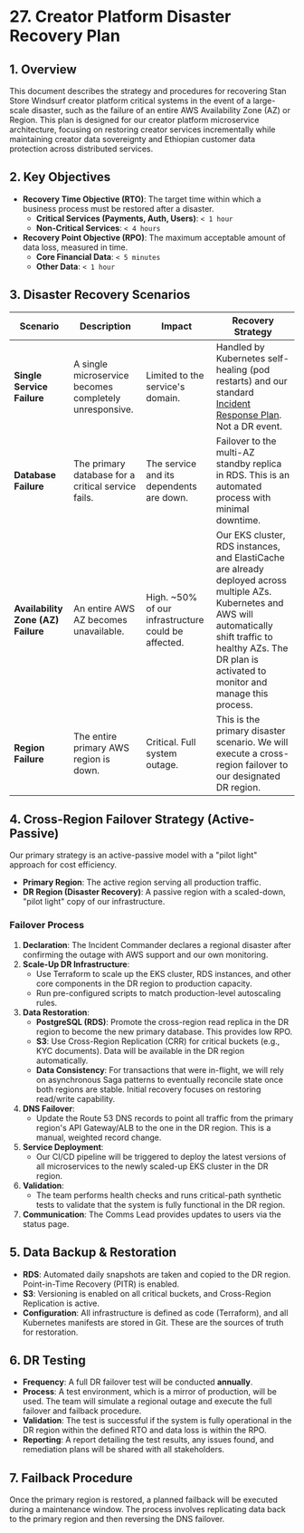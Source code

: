 # 27. Creator Platform Disaster Recovery Plan

## 1. Overview

This document describes the strategy and procedures for recovering Stan Store Windsurf creator platform critical systems in the event of a large-scale disaster, such as the failure of an entire AWS Availability Zone (AZ) or Region. This plan is designed for our creator platform microservice architecture, focusing on restoring creator services incrementally while maintaining creator data sovereignty and Ethiopian customer data protection across distributed services.

## 2. Key Objectives

- **Recovery Time Objective (RTO)**: The target time within which a business process must be
  restored after a disaster.
  - **Critical Services (Payments, Auth, Users)**: `< 1 hour`
  - **Non-Critical Services**: `< 4 hours`
- **Recovery Point Objective (RPO)**: The maximum acceptable amount of data loss, measured in time.
  - **Core Financial Data**: `< 5 minutes`
  - **Other Data**: `< 1 hour`

## 3. Disaster Recovery Scenarios

| Scenario                           | Description                                            | Impact                                              | Recovery Strategy                                                                                                                                                                                                          |
| ---------------------------------- | ------------------------------------------------------ | --------------------------------------------------- | -------------------------------------------------------------------------------------------------------------------------------------------------------------------------------------------------------------------------- |
| **Single Service Failure**         | A single microservice becomes completely unresponsive. | Limited to the service's domain.                    | Handled by Kubernetes self-healing (pod restarts) and our standard [Incident Response Plan](./26-Incident_Response_Plan.md). Not a DR event.                                                                               |
| **Database Failure**               | The primary database for a critical service fails.     | The service and its dependents are down.            | Failover to the multi-AZ standby replica in RDS. This is an automated process with minimal downtime.                                                                                                                       |
| **Availability Zone (AZ) Failure** | An entire AWS AZ becomes unavailable.                  | High. ~50% of our infrastructure could be affected. | Our EKS cluster, RDS instances, and ElastiCache are already deployed across multiple AZs. Kubernetes and AWS will automatically shift traffic to healthy AZs. The DR plan is activated to monitor and manage this process. |
| **Region Failure**                 | The entire primary AWS region is down.                 | Critical. Full system outage.                       | This is the primary disaster scenario. We will execute a cross-region failover to our designated DR region.                                                                                                                |

## 4. Cross-Region Failover Strategy (Active-Passive)

Our primary strategy is an active-passive model with a "pilot light" approach for cost efficiency.

- **Primary Region**: The active region serving all production traffic.
- **DR Region (Disaster Recovery)**: A passive region with a scaled-down, "pilot light" copy of our
  infrastructure.

### Failover Process

1.  **Declaration**: The Incident Commander declares a regional disaster after confirming the outage
    with AWS support and our own monitoring.
2.  **Scale-Up DR Infrastructure**:
    - Use Terraform to scale up the EKS cluster, RDS instances, and other core components in the DR
      region to production capacity.
    - Run pre-configured scripts to match production-level autoscaling rules.
3.  **Data Restoration**:
    - **PostgreSQL (RDS)**: Promote the cross-region read replica in the DR region to become the new
      primary database. This provides low RPO.
    - **S3**: Use Cross-Region Replication (CRR) for critical buckets (e.g., KYC documents). Data
      will be available in the DR region automatically.
    - **Data Consistency**: For transactions that were in-flight, we will rely on asynchronous Saga
      patterns to eventually reconcile state once both regions are stable. Initial recovery focuses
      on restoring read/write capability.
4.  **DNS Failover**:
    - Update the Route 53 DNS records to point all traffic from the primary region's API Gateway/ALB
      to the one in the DR region. This is a manual, weighted record change.
5.  **Service Deployment**:
    - Our CI/CD pipeline will be triggered to deploy the latest versions of all microservices to the
      newly scaled-up EKS cluster in the DR region.
6.  **Validation**:
    - The team performs health checks and runs critical-path synthetic tests to validate that the
      system is fully functional in the DR region.
7.  **Communication**: The Comms Lead provides updates to users via the status page.

## 5. Data Backup & Restoration

- **RDS**: Automated daily snapshots are taken and copied to the DR region. Point-in-Time Recovery
  (PITR) is enabled.
- **S3**: Versioning is enabled on all critical buckets, and Cross-Region Replication is active.
- **Configuration**: All infrastructure is defined as code (Terraform), and all Kubernetes manifests
  are stored in Git. These are the sources of truth for restoration.

## 6. DR Testing

- **Frequency**: A full DR failover test will be conducted **annually**.
- **Process**: A test environment, which is a mirror of production, will be used. The team will
  simulate a regional outage and execute the full failover and failback procedure.
- **Validation**: The test is successful if the system is fully operational in the DR region within
  the defined RTO and data loss is within the RPO.
- **Reporting**: A report detailing the test results, any issues found, and remediation plans will
  be shared with all stakeholders.

## 7. Failback Procedure

Once the primary region is restored, a planned failback will be executed during a maintenance
window. The process involves replicating data back to the primary region and then reversing the DNS
failover.
